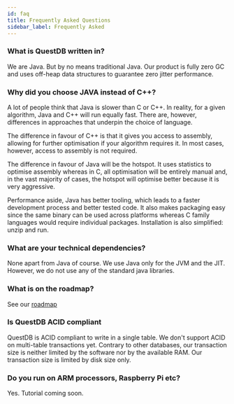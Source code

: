 ```yaml
---
id: faq
title: Frequently Asked Questions
sidebar_label: Frequently Asked
---
```


### What is QuestDB written in?
We are Java. But by no means traditional Java. Our product is fully zero GC and uses off-heap data structures to
guarantee zero jitter performance.

### Why did you choose JAVA instead of C++?
A lot of people think that Java is slower than C or C++. In reality, for a given algorithm, Java and C++ will run equally fast.
There are, however, differences in approaches that underpin the choice of language.

The difference in favour of C++ is that it gives you access to assembly, allowing for further optimisation if your
algorithm requires it. In most cases, however, access to assembly is not required. 

The difference in favour of Java will be the hotspot. It uses statistics to optimise assembly whereas in C, all optimisation will 
be entirely manual and, in the vast majority of cases, the hotspot will optimise better because it is very aggressive.
                       
Performance aside, Java has better tooling, which leads to a faster development process and better tested code. It also makes 
packaging easy since the same binary can be used across platforms whereas C family languages would require individual packages.
Installation is also simplified: unzip and run.

### What are your technical dependencies?
None apart from Java of course. We use Java only for the JVM and the JIT. However, we do not use any of the standard java libraries.

### What is on the roadmap?
See our [roadmap](faqROADMAP.md)

### Is QuestDB ACID compliant
QuestDB is ACID compliant to write in a single table. We don't support ACID on multi-table transactions yet.
Contrary to other databases, our transaction size is neither limited by the software nor by the available RAM.
Our transaction size is limited by disk size only.

### Do you run on ARM processors, Raspberry Pi etc?
Yes. Tutorial coming soon.
